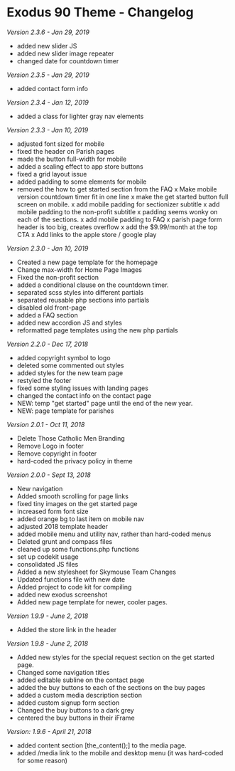 # Exodus 90 Theme - Changelog

*Version 2.3.6 - Jan 29, 2019*

- added new slider JS
- added new slider image repeater
- changed date for countdown timer

*Version 2.3.5 - Jan 29, 2019*

- added contact form info

*Version 2.3.4 - Jan 12, 2019*

- added a class for lighter gray nav elements

*Version 2.3.3 - Jan 10, 2019*

- adjusted font sized for mobile
- fixed the header on Parish pages
- made the button full-width for mobile
- added a scaling effect to app store buttons
- fixed a grid layout issue
- added padding to some elements for mobile
- removed the how to get started section from the FAQ
x Make mobile version countdown timer fit in one line
x make the get started button full screen on mobile.
x add mobile padding for sectionizer subtitle
x add mobile padding to the non-profit subtitle
x padding seems wonky on each of the sections.
x add mobile padding to FAQ
x parish page form header is too big, creates overflow
x add the $9.99/month at the top CTA
x Add links to the apple store / google play

*Version 2.3.0 - Jan 10, 2019*

- Created a new page template for the homepage
- Change max-width for Home Page Images
- Fixed the non-profit section
- added a conditional clause on the countdown timer.
- separated scss styles into different partials
- separated reusable php sections into partials
- disabled old front-page
- added a FAQ section
- added new accordion JS and styles
- reformatted page templates using the new php partials

*Version 2.2.0 - Dec 17, 2018*

- added copyright symbol to logo
- deleted some commented out styles
- added styles for the new team page
- restyled the footer
- fixed some styling issues with landing pages
- changed the contact info on the contact page
- NEW: temp "get started" page until the end of the new year.
- NEW: page template for parishes

*Version 2.0.1 - Oct 11, 2018*

- Delete Those Catholic Men Branding
- Remove Logo in footer
- Remove copyright in footer
- hard-coded the privacy policy in theme

*Version 2.0.0 - Sept 13, 2018*

- New navigation
- Added smooth scrolling for page links
- fixed tiny images on the get started page
- increased form font size
- added orange bg to last item on mobile nav
- adjusted 2018 template header
- added mobile menu and utility nav, rather than hard-coded menus
- Deleted grunt and compass files
- cleaned up some functions.php functions
- set up codekit usage
- consolidated JS files
- Added a new stylesheet for Skymouse Team Changes
- Updated functions file with new date
- Added project to code kit for compiling
- added new exodus screenshot
- Added new page template for newer, cooler pages.

*Version 1.9.9 - June 2, 2018*

- Added the store link in the header

*Version 1.9.8 - June 2, 2018*

- Added new styles for the special request section on the get started page.
- Changed some navigation titles
- added editable subline on the contact page
- added the buy buttons to each of the sections on the buy pages
- added a custom media description section
- added  custom signup form section
- Changed the buy buttons to a dark grey
- centered the buy buttons in their iFrame

*Version: 1.9.6 - April 21, 2018*

- added content section [the_content();] to the media page.
- added /media link to the mobile and desktop menu (it was hard-coded for some reason)